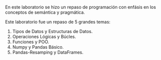 En este laboratorio se hizo un repaso de programación con enfásis en los conceptos de semántica y pragmática.

Este laboratorio fue un repaso de 5 grandes temas:

1. Tipos de Datos y Estructuras de Datos.
2. Operaciones Lógicas y Búcles.
3. Funciones y POO.
4. Numpy y Pandas Básico.
5. Pandas-Resamping y DataFrames.